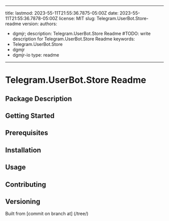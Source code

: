 ---

title:
lastmod: 2023-55-11T21:55:36.7875-05:00Z
date: 2023-55-11T21:55:36.7878-05:00Z
license: MIT
slug: Telegram.UserBot.Store-readme
version:
authors:
- dgmjr;
description: Telegram.UserBot.Store Readme #TODO: write description for Telegram.UserBot.Store Readme
keywords:
- Telegram.UserBot.Store
- dgmjr
- dgmjr-io
type: readme
------------

# Telegram.UserBot.Store Readme

<!-- TODO: Write the contents of the Telegram.UserBot.Store Readme file -->

## Package Description

## Getting Started

## Prerequisites

## Installation

## Usage

## Contributing

## Versioning

Built from [commit  on branch  at]
(/tree/)

